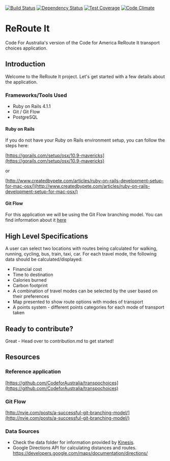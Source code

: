 [![Build Status](https://secure.travis-ci.org/CodeforAustralia/rerouteit.png)](http://travis-ci.org/CodeforAustralia/rerouteit?branch=master) [![Dependency Status](https://gemnasium.com/CodeforAustralia/rerouteit.svg)](https://gemnasium.com/CodeforAustralia/rerouteit) [![Test Coverage](https://codeclimate.com/github/CodeforAustralia/rerouteit/badges/coverage.svg)](https://codeclimate.com/github/CodeforAustralia/rerouteit) [![Code Climate](https://codeclimate.com/github/CodeforAustralia/rerouteit/badges/gpa.svg)](https://codeclimate.com/github/CodeforAustralia/rerouteit)

ReRoute It
==========

Code For Australia's version of the Code for America ReRoute It transport choices application.

## Introduction

Welcome to the ReRoute It project. Let's get started with a few details about the application.

### Frameworks/Tools Used

- Ruby on Rails 4.1.1
- Git / Git Flow
- PostgreSQL

#### Ruby on Rails

If you do not have your Ruby on Rails environment setup, you can follow the steps here:

[https://gorails.com/setup/osx/10.9-mavericks](https://gorails.com/setup/osx/10.9-mavericks)

or

[http://www.createdbypete.com/articles/ruby-on-rails-development-setup-for-mac-osx/](http://www.createdbypete.com/articles/ruby-on-rails-development-setup-for-mac-osx/)

#### Git Flow

For this application we will be using the Git Flow branching model. You can find information about it [here](http://nvie.com/posts/a-successful-git-branching-model/)

## High Level Specifications

A user can select two locations with routes being calculated for walking, running, cycling, bus, train, taxi, car.
For each travel mode, the following data should be calculated/displayed:
- Financial cost
- Time to destination
- Calories burned
- Carbon footprint
- A combination of travel modes can be selected by the user based on their preferences
- Map presented to show route options with modes of transport
- A points system - different points categories for each mode of transport taken

## Ready to contribute?

Great - Head over to contribution.md to get started!

## Resources

### Reference application
[https://github.com/CodeforAustralia/transpochoices](https://github.com/CodeforAustralia/transpochoices)

### Git Flow

[http://nvie.com/posts/a-successful-git-branching-model/](http://nvie.com/posts/a-successful-git-branching-model/)

### Data Sources
- Check the data folder for information provided by [Kinesis](http://www.kinesis.org/).
- Google Directions API for calculating distances and routes. https://developers.google.com/maps/documentation/directions/
